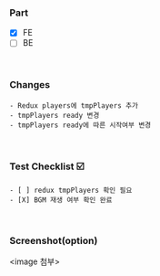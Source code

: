 ### Part
  - [X] FE
  - [ ] BE
<br>

### Changes
	- Redux players에 tmpPlayers 추가
	- tmpPlayers ready 변경
	- tmpPlayers ready에 따른 시작여부 변경
<br>

### Test Checklist ☑️
	- [ ] redux tmpPlayers 확인 필요
	- [X] BGM 재생 여부 확인 완료
<br>

### Screenshot(option)
<image 첨부>
<br>
